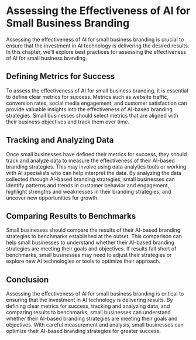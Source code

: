 Assessing the Effectiveness of AI for Small Business Branding
========================================================================================================================

Assessing the effectiveness of AI for small business branding is crucial to ensure that the investment in AI technology is delivering the desired results. In this chapter, we'll explore best practices for assessing the effectiveness of AI for small business branding.

Defining Metrics for Success
----------------------------

To assess the effectiveness of AI for small business branding, it is essential to define clear metrics for success. Metrics such as website traffic, conversion rates, social media engagement, and customer satisfaction can provide valuable insights into the effectiveness of AI-based branding strategies. Small businesses should select metrics that are aligned with their business objectives and track them over time.

Tracking and Analyzing Data
---------------------------

Once small businesses have defined their metrics for success, they should track and analyze data to measure the effectiveness of their AI-based branding strategies. This may involve using data analytics tools or working with AI specialists who can help interpret the data. By analyzing the data collected through AI-based branding strategies, small businesses can identify patterns and trends in customer behavior and engagement, highlight strengths and weaknesses in their branding strategies, and uncover new opportunities for growth.

Comparing Results to Benchmarks
-------------------------------

Small businesses should compare the results of their AI-based branding strategies to benchmarks established at the outset. This comparison can help small businesses to understand whether their AI-based branding strategies are meeting their goals and objectives. If results fall short of benchmarks, small businesses may need to adjust their strategies or explore new AI technologies or tools to optimize their approach.

Conclusion
----------

Assessing the effectiveness of AI for small business branding is critical to ensuring that the investment in AI technology is delivering results. By defining clear metrics for success, tracking and analyzing data, and comparing results to benchmarks, small businesses can understand whether their AI-based branding strategies are meeting their goals and objectives. With careful measurement and analysis, small businesses can optimize their AI-based branding strategies for greater success.
